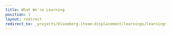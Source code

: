 ```yaml
---
title: What We're Learning
position: 1
layout: redirect
redirect_to: _projects/bloomberg-iteam-displacement/learnings/learnings_overview.md
---
```


